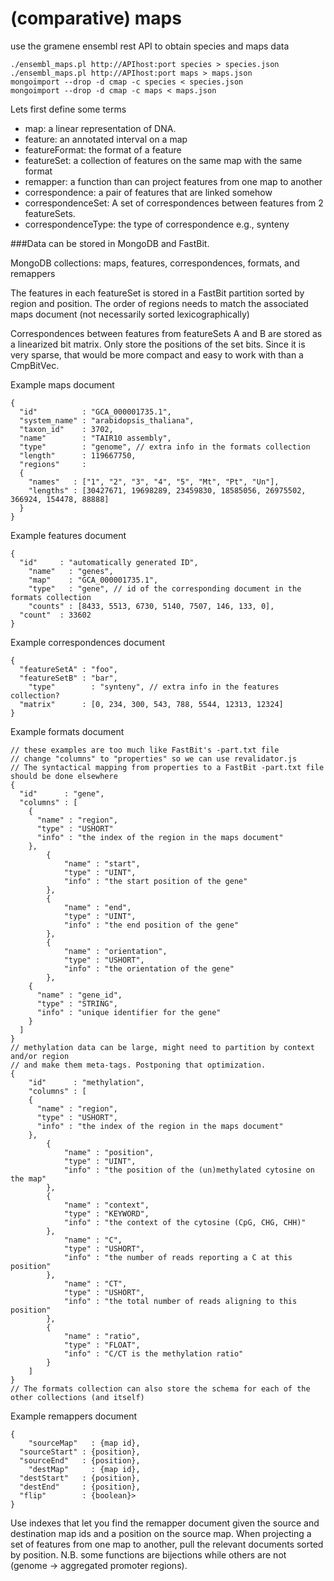 # (comparative) maps

use the gramene ensembl rest API to obtain species and maps data
```
./ensembl_maps.pl http://APIhost:port species > species.json
./ensembl_maps.pl http://APIhost:port maps > maps.json
mongoimport --drop -d cmap -c species < species.json
mongoimport --drop -d cmap -c maps < maps.json
```

Lets first define some terms

- map: a linear representation of DNA.
- feature: an annotated interval on a map
- featureFormat: the format of a feature
- featureSet: a collection of features on the same map with the same format
- remapper: a function than can project features from one map to another
- correspondence: a pair of features that are linked somehow
- correspondenceSet: A set of correspondences between features from 2 featureSets.
- correspondenceType: the type of correspondence e.g., synteny

###Data can be stored in MongoDB and FastBit.

MongoDB collections: maps, features, correspondences, formats, and remappers

The features in each featureSet is stored in a FastBit partition sorted by region and position. The order of regions
needs to match the associated maps document (not necessarily sorted lexicographically)

Correspondences between features from featureSets A and B are stored as a linearized bit matrix. Only
store the positions of the set bits. Since it is very sparse, that would be more compact and 
easy to work with than a CmpBitVec.

Example maps document
```
{
  "id"          : "GCA_000001735.1",
  "system_name" : "arabidopsis_thaliana",
  "taxon_id"    : 3702,
  "name"        : "TAIR10 assembly",
  "type"        : "genome", // extra info in the formats collection
  "length"      : 119667750,
  "regions"     :
  {
    "names"   : ["1", "2", "3", "4", "5", "Mt", "Pt", "Un"],
    "lengths" : [30427671, 19698289, 23459830, 18585056, 26975502, 366924, 154478, 88888]
  }
}
```
Example features document
```
{
  "id"     : "automatically generated ID",
	"name"   : "genes",
	"map"    : "GCA_000001735.1",
	"type"   : "gene", // id of the corresponding document in the formats collection
	"counts" : [8433, 5513, 6730, 5140, 7507, 146, 133, 0],
  "count"  : 33602
}
```
Example correspondences document
```
{
  "featureSetA" : "foo",
  "featureSetB" : "bar",
	"type"        : "synteny", // extra info in the features collection?
  "matrix"      : [0, 234, 300, 543, 788, 5544, 12313, 12324]
}
```
Example formats document
```
// these examples are too much like FastBit's -part.txt file
// change "columns" to "properties" so we can use revalidator.js
// The syntactical mapping from properties to a FastBit -part.txt file should be done elsewhere
{
  "id"      : "gene",
  "columns" : [
    {
      "name" : "region",
      "type" : "USHORT"
      "info" : "the index of the region in the maps document"
    },
		{
			"name" : "start",
			"type" : "UINT",
			"info" : "the start position of the gene"
		},
		{
			"name" : "end",
			"type" : "UINT",
			"info" : "the end position of the gene"
		},
		{
			"name" : "orientation",
			"type" : "USHORT",
			"info" : "the orientation of the gene"
		},
    {
      "name" : "gene_id",
      "type" : "STRING",
      "info" : "unique identifier for the gene"
    }
  ]
}
// methylation data can be large, might need to partition by context and/or region
// and make them meta-tags. Postponing that optimization.
{
	"id"      : "methylation",
	"columns" : [
    {
      "name" : "region",
      "type" : "USHORT",
      "info" : "the index of the region in the maps document"
    },
		{
			"name" : "position",
			"type" : "UINT",
			"info" : "the position of the (un)methylated cytosine on the map"
		},
		{
			"name" : "context",
			"type" : "KEYWORD",
			"info" : "the context of the cytosine (CpG, CHG, CHH)"
		},
			"name" : "C",
			"type" : "USHORT",
			"info" : "the number of reads reporting a C at this position"
		},
			"name" : "CT",
			"type" : "USHORT",
			"info" : "the total number of reads aligning to this position"
		},
		{
			"name" : "ratio",
			"type" : "FLOAT",
			"info" : "C/CT is the methylation ratio"
		}
	]
}
// The formats collection can also store the schema for each of the other collections (and itself)
```
Example remappers document
```
{
	"sourceMap"   : {map id},
  "sourceStart" : {position},
  "sourceEnd"   : {position},
	"destMap"     : {map id},
  "destStart"   : {position},
  "destEnd"     : {position},
  "flip"        : {boolean}>
}
```
Use indexes that let you find the remapper document given the source and destination map ids and a position on the source map. When projecting a set of features from one map to another, pull the relevant documents sorted by position. N.B. some functions are bijections while others are not (genome -> aggregated promoter regions).
